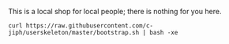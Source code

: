 This is a local shop for local people; there is nothing for you here.

	curl https://raw.githubusercontent.com/c-jiph/userskeleton/master/bootstrap.sh | bash -xe

